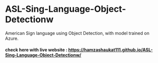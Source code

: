 # ASL-Sing-Language-Object-Detectionw
American Sign language using Object Detection, with model trained on Azure.
#### check here with live website : https://hamzashaukat111.github.io/ASL-Sing-Language-Object-Detectionw/
